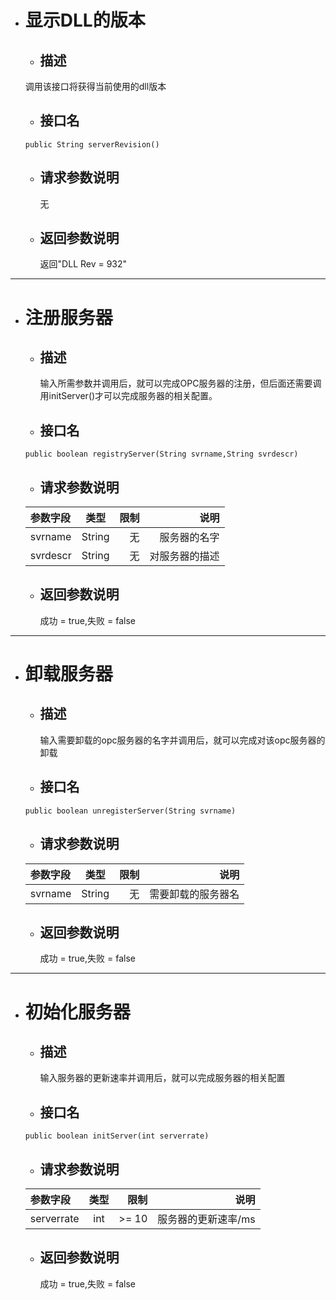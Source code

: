 + # 显示DLL的版本
  - ## 描述
  调用该接口将获得当前使用的dll版本
  - ## 接口名
  ```
  public String serverRevision()
  ```
  - ## 请求参数说明
    无
  - ## 返回参数说明
    返回"DLL Rev = 932"
---
+ # 注册服务器
  - ## 描述
    输入所需参数并调用后，就可以完成OPC服务器的注册，但后面还需要调用initServer()才可以完成服务器的相关配置。
  - ## 接口名
  ```
  public boolean registryServer(String svrname,String svrdescr)
  ```
  - ## 请求参数说明

   参数字段|类型|限制|说明
   :----|:-----:|-----:|-----:
   svrname|String|无|服务器的名字
   svrdescr|String|无|对服务器的描述

  - ## 返回参数说明
    成功 = true,失败 = false
---
+ # 卸载服务器
  - ## 描述
    输入需要卸载的opc服务器的名字并调用后，就可以完成对该opc服务器的卸载
  - ## 接口名
  ```
  public boolean unregisterServer(String svrname)
  ```
  - ## 请求参数说明

   参数字段|类型|限制|说明
   :----|:-----:|-----:|-----:
   svrname|String|无|需要卸载的服务器名

  - ## 返回参数说明
    成功 = true,失败 = false    
---
+ # 初始化服务器
  - ## 描述
    输入服务器的更新速率并调用后，就可以完成服务器的相关配置
  - ## 接口名
  ```
  public boolean initServer(int serverrate)
  ```
  - ## 请求参数说明

   参数字段|类型|限制|说明
   :----|:-----:|-----:|-----:
   serverrate|int|>= 10|服务器的更新速率/ms

  - ## 返回参数说明
    成功 = true,失败 = false   



